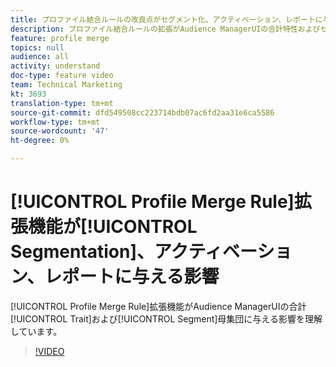 ```yaml
---
title: プロファイル結合ルールの改良点がセグメント化、アクティベーション、レポートに与える影響
description: プロファイル結合ルールの拡張がAudience ManagerUIの合計特性およびセグメント母集団に与える影響について
feature: profile merge
topics: null
audience: all
activity: understand
doc-type: feature video
team: Technical Marketing
kt: 3693
translation-type: tm+mt
source-git-commit: dfd549508cc223714bdb07ac6fd2aa31e6ca5586
workflow-type: tm+mt
source-wordcount: '47'
ht-degree: 0%

---
```



# [!UICONTROL Profile Merge Rule]拡張機能が[!UICONTROL Segmentation]、アクティベーション、レポートに与える影響

[!UICONTROL Profile Merge Rule]拡張機能がAudience ManagerUIの合計[!UICONTROL Trait]および[!UICONTROL Segment]母集団に与える影響を理解しています。

>[!VIDEO](https://video.tv.adobe.com/v/28972/?quality=12)
